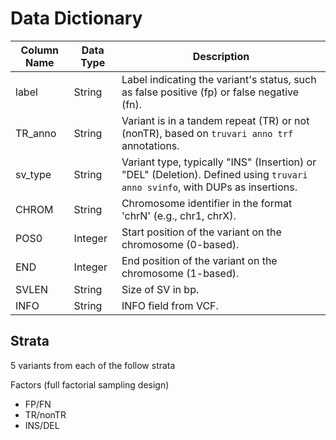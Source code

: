 # Data Dictionary

| Column Name | Data Type | Description                                                                                                                |
| ----------- | --------- | -------------------------------------------------------------------------------------------------------------------------- |
| label       | String    | Label indicating the variant's status, such as false positive (fp) or false negative (fn).                                 |
| TR_anno     | String    | Variant is in a tandem repeat (TR) or not (nonTR), based on `truvari anno trf` annotations.                                |
| sv_type     | String    | Variant type, typically "INS" (Insertion) or "DEL" (Deletion). Defined using `truvari anno svinfo`, with DUPs as insertions. |
| CHROM       | String    | Chromosome identifier in the format 'chrN' (e.g., chr1, chrX).                                                             |
| POS0        | Integer   | Start position of the variant on the chromosome (0-based).                                                                 |
| END         | Integer   | End position of the variant on the chromosome (1-based).                                                                   |
| SVLEN       | String    | Size of SV in bp.                                                                                                          |
| INFO        | String    | INFO field from VCF.                                                                                                       |

## Strata

5 variants from each of the follow strata

Factors (full factorial sampling design)

- FP/FN
- TR/nonTR
- INS/DEL
